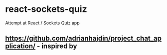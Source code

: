 # react-sockets-quiz

Attempt at React / Sockets Quiz app

## https://github.com/adrianhajdin/project_chat_application/ - inspired by 